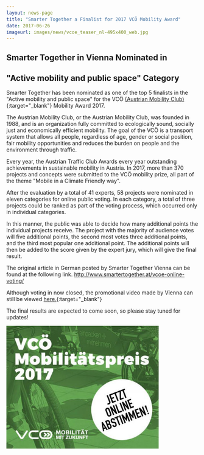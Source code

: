```yaml
---
layout: news-page
title: "Smarter Together a Finalist for 2017 VCÖ Mobility Award"
date: 2017-06-26
imageurl: images/news/vcoe_teaser_nl-495x400_web.jpg
---
```


<div class="multiline">
<h2><span class="ornament-news">Smarter Together in Vienna Nominated in</span></h2>
<h2><span class="ornament-news">"Active mobility and public space" Category</span></h2>
</div>

Smarter Together has been nominated as one of the top 5 finalists in the "Active mobility and public space" for the VCÖ [(Austrian Mobility Club)](https://www.vcoe.at/projekte/vcoe-mobilitaetspreis-2017){:target="_blank"} Mobility Award 2017. 

The Austrian Mobility Club, or the Austrian Mobility Club, was founded in 1988, and is an organization fully committed to ecologically sound, socially just and economically efficient mobility. The goal of the VCÖ is a transport system that allows all people, regardless of age, gender or social position, fair mobility opportunities and reduces the burden on people and the environment through traffic.

Every year, the Austrian Traffic Club Awards every year outstanding achievements in sustainable mobility in Austria. In 2017, more than 370 projects and concepts were submitted to the VCÖ mobility prize, all part of the theme "Mobile in a Climate Friendly way".

After the evaluation by a total of 41 experts, 58 projects were nominated in eleven categories for online public voting. In each category, a total of three projects could be ranked as part of the voting process, which occurred only in individual categories.

In this manner, the public was able to decide how many additional points the individual projects receive. The project with the majority of audience votes will five additional points, the second most votes three additional points, and the third most popular one additional point. The additional points will then be added to the score given by the expert jury, which will give the final result. 

The original article in German posted by Smarter Together Vienna can be found at the following link. http://www.smartertogether.at/vcoe-online-voting/ 

Although voting in now closed, the promotional video made by Vienna can still be viewed [here.](https://vimeo.com/226713447){:target="_blank"}

The final results are expected to come soon, so please stay tuned for updates!

![VCO Finalist.jpg](/images/news/vcoe_teaser_nl-495x400_web.jpg)
